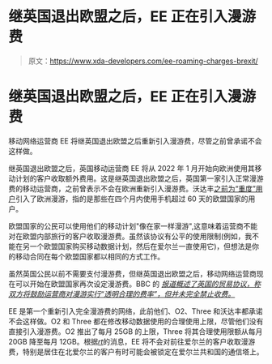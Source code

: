 # 继英国退出欧盟之后，EE 正在引入漫游费

> 原文：<https://www.xda-developers.com/ee-roaming-charges-brexit/>

# 继英国退出欧盟之后，EE 正在引入漫游费

移动网络运营商 EE 将继英国退出欧盟之后重新引入漫游费，尽管之前曾承诺不会这样做。

继英国退出欧盟之后，英国移动运营商 EE 将从 2022 年 1 月开始向欧洲使用其移动计划的客户收取额外费用。这是继英国退出欧盟之后，英国第一家引入正常漫游费的移动运营商，之前曾表示不会在欧洲重新引入漫游费。沃达丰[之前为“重度”用户](https://www.xda-developers.com/vodafone-uk-european-roaming-frequent-travellers/)引入了欧洲漫游，指的是那些在四个月内使用手机超过 60 天的欧盟国家的用户。

欧盟国家的公民可以使用他们的移动计划"像在家一样漫游",这意味着运营商不能对在欧盟内部旅行的客户收取漫游费。虽然该协议有公平的使用限制(例如，我不能在另一个欧盟国家购买移动数据计划，然后在爱尔兰一直使用它)，但想法是你的移动合同在每个欧盟国家都以相同的方式工作。

虽然英国公民以前不需要支付漫游费，但继英国退出欧盟之后，移动网络运营商现在可以开始在欧盟国家再次设定漫游费。BBC 的 [*报道概述了英国的贸易协议，称双方将鼓励运营商对漫游实行“透明合理的费率”，但并未完全禁止收费。*](https://www.bbc.com/news/technology-57595913)

EE 是第一个重新引入完全漫游费的网络，此前他们、O2、Three 和沃达丰都承诺不会这样做。O2 和 Three 都在修改移动数据使用的合理使用上限，尽管他们没有直接引入漫游费。O2 推出了每月 25GB 的上限，Three 将其合理使用限额从每月 20GB 降至每月 12GB。根据[*rt*](https://www.rte.ie/news/business/2021/0624/1231142-ee-brings-back-roaming-charge/)的消息，EE 将不会对前往爱尔兰的客户收取漫游费，特别是居住在北爱尔兰的客户有时可能会被锁定在爱尔兰共和国的通信塔上。
